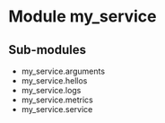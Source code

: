 Module my_service
=================

Sub-modules
-----------
* my_service.arguments
* my_service.hellos
* my_service.logs
* my_service.metrics
* my_service.service